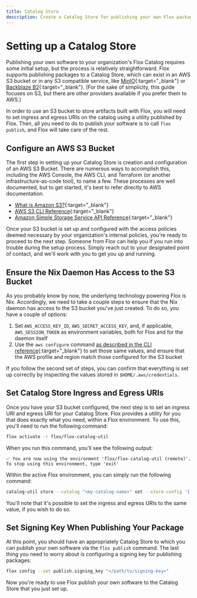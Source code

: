 ```yaml
---
title: Catalog Store
description: Create a Catalog Store for publishing your own Flox packages
---
```


# Setting up a Catalog Store

Publishing your own software to your organization's Flox Catalog requires some
initial setup, but the process is relatively straightforward. Flox supports
publishing packages to a Catalog Store, which can exist in an AWS S3 bucket
or in any S3 compatible service, like [MinIO][minio-s3-compatible]{:target="\_blank"}
or [Backblaze B2][backblaze-b2-cloud-storage]{:target="\_blank"}. (For the
sake of simplicity, this guide focuses on S3, but there are other providers
available if you prefer them to AWS.)

In order to use an S3 bucket to store artifacts built with Flox, you will need
to set ingress and egress URIs on the catalog using a utility published by Flox.
Then, all you need to do to publish your software is to call `flox publish`,
and Flox will take care of the rest.

[minio-s3-compatible]: https://min.io/product/s3-compatibility
[backblaze-b2-cloud-storage]: https://www.backblaze.com/cloud-storage

## Configure an AWS S3 Bucket

The first step in setting up your Catalog Store is creation and configuration of
an AWS S3 Bucket. There are numerous ways to accomplish this, including the AWS
Console, the AWS CLI, and Terraform (or another infrastructure-as-code tool),
to name a few. These processes are well documented, but to get started,
it's best to refer directly to AWS documentation.

- [What is Amazon S3?][amazon-s3]{:target="\_blank"}
- [AWS S3 CLI Reference][aws-cli-reference-s3]{:target="\_blank"}
- [Amazon Simple Storage Service API Reference][aws-s3-api-reference]{:target="\_blank"}

Once your S3 bucket is set up and configured with the access policies deemed
necessary by your organization's internal policies, you're ready to proceed to
the next step. Someone from Flox can help you if you run into trouble during
the setup process. Simply reach out to your designated point of contact,
and we'll work with you to get you up and running.

[amazon-s3]: https://docs.aws.amazon.com/AmazonS3/latest/userguide/Welcome.html
[aws-cli-reference-s3]: https://docs.aws.amazon.com/cli/latest/reference/s3/
[aws-s3-api-reference]: https://docs.aws.amazon.com/AmazonS3/latest/API/Welcome.html

## Ensure the Nix Daemon Has Access to the S3 Bucket

As you probably know by now, the underlying technology powering Flox is Nix.
Accordingly, we need to take a couple steps to ensure that the Nix daemon
has access to the S3 bucket you've just created. To do so,
you have a couple of options:

1. Set `AWS_ACCESS_KEY_ID`, `AWS_SECRET_ACCESS_KEY`, and, if applicable,
`AWS_SESSION_TOKEN` as environment variables, both for Flox and for
the daemon itself
1. Use the `aws configure` command
[as described in the CLI reference][aws-cli-configure-command]{:target="\_blank"}
to set those same values, and ensure that the AWS profile and region match those
configured for the S3 bucket

If you follow the second set of steps, you can confirm that everything is set
up correctly by inspecting the values stored in `$HOME/.aws/credentials`.

[aws-cli-configure-command]: https://awscli.amazonaws.com/v2/documentation/api/latest/reference/configure/index.html#configure

## Set Catalog Store Ingress and Egress URIs

Once you have your S3 bucket configured, the next step is to set an ingress URI
and egress URI for your Catalog Store. Flox provides a utility for you
that does exactly what you need, within a Flox environment. To use this,
you'll need to run the following command:

```sh
flox activate -r flox/flox-catalog-util
```

When you run this command, you'll see the following output:

```console
✅ You are now using the environment 'flox/flox-catalog-util (remote)'.
To stop using this environment, type 'exit'
```

Within the active Flox environment, you can simply run the following command:

```sh
catalog-util store --catalog "<my-catalog-name>" set --store-config '{ "store-type": "nix-copy", "ingress_uri": "s3://<my-bucket>", "egress_uri": "s3://<my-bucket>" }'
```

You'll note that it's possible to set the ingress and egress URIs to the same
value, if you wish to do so.

## Set Signing Key When Publishing Your Package

At this point, you should have an appropriately Catalog Store to which you can
publish your own software via the `flox publish` command. The last thing you
need to worry about is configuring a signing key for publishing packages:

```sh
flox config --set publish.signing_key "</path/to/signing-key>"
```

Now you're ready to use Flox publish your own software to the Catalog Store
that you just set up.
